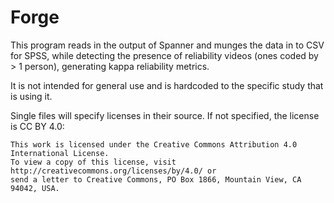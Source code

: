 # Forge

This program reads in the output of Spanner and munges the data in to CSV for SPSS, while
detecting the presence of reliability videos (ones coded by > 1 person), generating
kappa reliability metrics.

It is not intended for general use and is hardcoded to the specific study that is using it.

Single files will specify licenses in their source. If not specified,
the license is CC BY 4.0:

    This work is licensed under the Creative Commons Attribution 4.0 International License. 
    To view a copy of this license, visit http://creativecommons.org/licenses/by/4.0/ or 
    send a letter to Creative Commons, PO Box 1866, Mountain View, CA 94042, USA.
    
